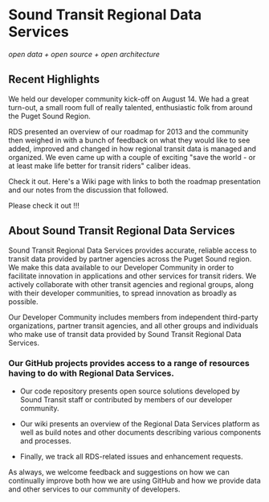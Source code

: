 # Sound Transit Regional Data Services

_open data + open source + open architecture_

## Recent Highlights

We held our developer community kick-off on August 14. We had a great turn-out, a small room full of really talented, enthusiastic folk from around the Puget Sound Region.

RDS presented an overview of our roadmap for 2013 and the community then weighed in with a bunch of feedback on what they would like to see added, improved and changed in how regional transit data is managed and organized. We even came up with a couple of exciting "save the world - or at least make life better for transit riders" caliber ideas.

Check it out. Here's a Wiki page with links to both the roadmap presentation and our notes from the discussion that followed.

<link goes here>

Please check it out !!!

## About Sound Transit Regional Data Services

Sound Transit Regional Data Services provides accurate, reliable access to transit data provided by partner agencies across the Puget Sound region. We make this data available to our Developer Community in order to facilitate innovation in applications and other services for transit riders. We actively collaborate with other transit agencies and regional groups, along with their developer communities, to spread innovation as broadly as possible.

Our Developer Community includes members from independent third-party organizations, partner transit agencies, and all other groups and individuals who make use of transit data provided by Sound Transit Regional Data Services.

### Our GitHub projects provides access to a range of resources having to do with Regional Data Services.

* Our code repository presents open source solutions developed by Sound Transit staff or contributed by members of our developer community.

* Our wiki presents an overview of the Regional Data Services platform as well as build notes and other documents describing various components and processes.

* Finally, we track all RDS-related issues and enhancement requests.

As always, we welcome feedback and suggestions on how we can continually improve both how we are using GitHub and how we provide data and other services to our community of developers.

